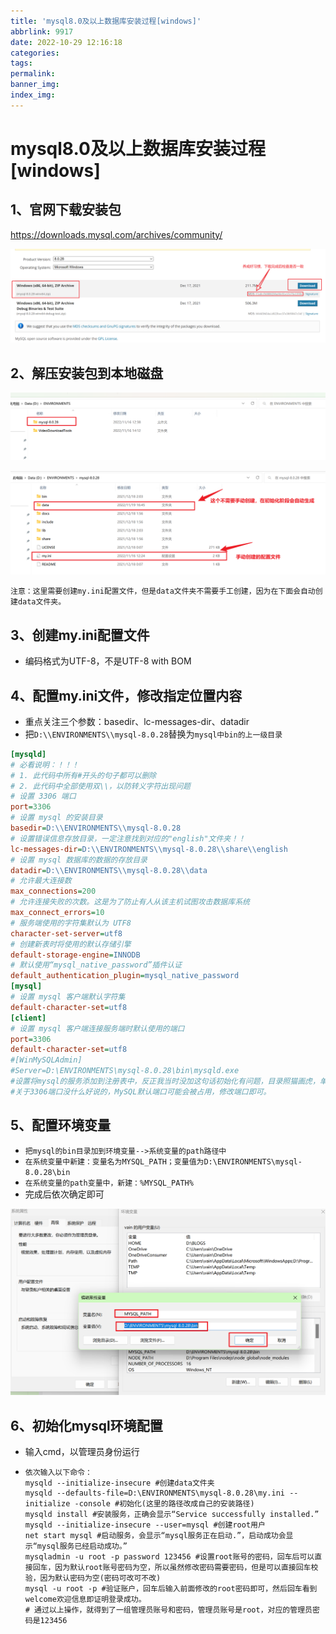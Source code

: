 ```yaml
---
title: 'mysql8.0及以上数据库安装过程[windows]'
abbrlink: 9917
date: 2022-10-29 12:16:18
categories:
tags:
permalink:
banner_img:
index_img:
---
```


# mysql8.0及以上数据库安装过程[windows]

## 1、官网下载安装包

https://downloads.mysql.com/archives/community/

![image-20221113131938539](mysql8-0及以上数据库安装过程-windows/image-20221113131938539.png)

## 2、解压安装包到本地磁盘

![image-20221123093557059](mysql8-0及以上数据库安装过程-windows/image-20221123093557059.png)

![image-20221123093840348](mysql8-0及以上数据库安装过程-windows/image-20221123093840348.png)

`注意：这里需要创建my.ini配置文件，但是data文件夹不需要手工创建，因为在下面会自动创建data文件夹。`

## 3、创建my.ini配置文件

- 编码格式为UTF-8，不是UTF-8 with BOM

## 4、配置my.ini文件，修改指定位置内容

- 重点关注三个参数：basedir、lc-messages-dir、datadir
- 把`D:\\ENVIRONMENTS\\mysql-8.0.28`替换为`mysql中bin的上一级目录`

```ini
[mysqld]
# 必看说明：！！！
# 1. 此代码中所有#开头的句子都可以删除
# 2. 此代码中全部使用双\\，以防转义字符出现问题
# 设置 3306 端口
port=3306
# 设置 mysql 的安装目录
basedir=D:\\ENVIRONMENTS\\mysql-8.0.28
# 设置错误信息存放目录，一定注意找到对应的"english"文件夹！！
lc-messages-dir=D:\\ENVIRONMENTS\\mysql-8.0.28\\share\\english
# 设置 mysql 数据库的数据的存放目录
datadir=D:\\ENVIRONMENTS\\mysql-8.0.28\\data
# 允许最大连接数
max_connections=200
# 允许连接失败的次数。这是为了防止有人从该主机试图攻击数据库系统
max_connect_errors=10
# 服务端使用的字符集默认为 UTF8
character-set-server=utf8
# 创建新表时将使用的默认存储引擎
default-storage-engine=INNODB
# 默认使用“mysql_native_password”插件认证
default_authentication_plugin=mysql_native_password
[mysql]
# 设置 mysql 客户端默认字符集
default-character-set=utf8
[client]
# 设置 mysql 客户端连接服务端时默认使用的端口
port=3306
default-character-set=utf8
#[WinMySQLAdmin]
#Server=D:\ENVIRONMENTS\mysql-8.0.28\bin\mysqld.exe
#设置将mysql的服务添加到注册表中，反正我当时没加这句话初始化有问题，目录照猫画虎，单双杠自己选
#关于3306端口没什么好说的，MySQL默认端口可能会被占用，修改端口即可。
```

## 5、配置环境变量

- `把mysql的bin目录加到环境变量-->系统变量的path路径中`
- `在系统变量中新建：变量名为MYSQL_PATH；变量值为D:\ENVIRONMENTS\mysql-8.0.28\bin`
- `在系统变量的path变量中，新建：%MYSQL_PATH%`
- 完成后依次确定即可

![image-20221123094615130](mysql8-0及以上数据库安装过程-windows/image-20221123094615130.png)

## 6、初始化mysql环境配置

- 输入cmd，以管理员身份运行

- ```mysql
  依次输入以下命令：
  mysqld --initialize-insecure #创建data文件夹
  mysqld --defaults-file=D:\ENVIRONMENTS\mysql-8.0.28\my.ini --initialize -console #初始化(这里的路径改成自己的安装路径)
  mysqld install #安装服务，正确会显示“Service successfully installed.”
  mysqld --initialize-insecure --user=mysql #创建root用户
  net start mysql #启动服务，会显示“mysql服务正在启动.”，启动成功会显示“mysql服务已经启动成功。”
  mysqladmin -u root -p password 123456 #设置root账号的密码，回车后可以直接回车，因为默认root账号密码为空，所以虽然修改密码需要密码，但是可以直接回车校验，因为默认密码为空(密码可改可不改)
  mysql -u root -p #验证账户，回车后输入前面修改的root密码即可，然后回车看到welcome欢迎信息即证明登录成功。
  # 通过以上操作，就得到了一组管理员账号和密码，管理员账号是root，对应的管理员密码是123456
  ```

